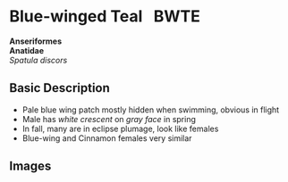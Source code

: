 # Blue-winged Teal &nbsp; BWTE
**Anseriformes**<br>
**Anatidae**<br>
 *Spatula discors*

## Basic Description
- Pale blue wing patch mostly hidden when swimming, obvious in flight
- Male has *white crescent* on *gray face* in spring
- In fall, many are in eclipse plumage, look like females
- Blue-wing and Cinnamon females very similar


## Images

<!--Enter name of .jpg file>
![TAG](BWTE.male.jpg)<br>

<!--Enter caption>
Male <br><br>

<!--Enter name of .jpg file>
![TAG](BWTE.female.jpg)<br>

<!--Enter caption>
Female <br><br>

<!--Enter name of range map>
![Range Map](BWTE.map.jpg)